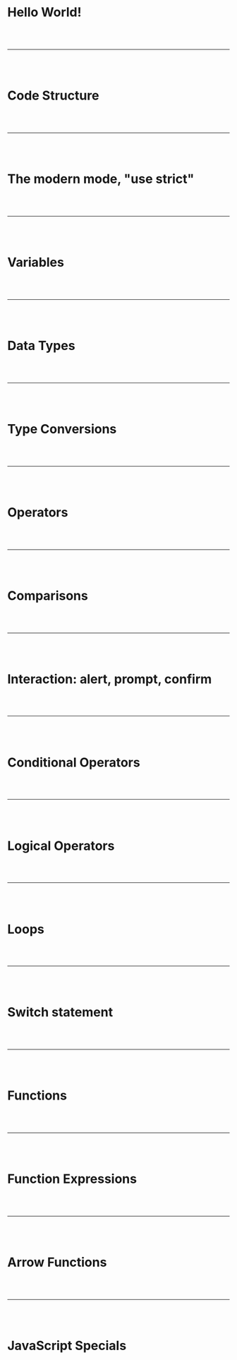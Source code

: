# Hello World!

<br>
<br>

---

<br>
<br>

# Code Structure

<br>
<br>

---

<br>
<br>

# The modern mode, "use strict"

<br>
<Br>

---

<br>
<br>

# Variables

<br>
<br>

---

<br>
<br>

# Data Types

<br>
<br>

---

<br>
<br>

# Type Conversions

<br>
<br>

---

<br>
<br>

# Operators

<br>
<br>

---

<br>
<br>

# Comparisons 

<br>
<br>

---

<br>
<br>

# Interaction: alert, prompt, confirm

<br>
<br>

---

<br>
<br>

# Conditional Operators

<br>
<br>

---

<br>
<br>

# Logical Operators

<br>
<br>

---

<br>
<br>

# Loops

<br>
<br>

---

<br>
<br>

# Switch statement

<br>
<br>

---

<br>
<br>

# Functions

<br>
<br>

---

<br>
<br>

# Function Expressions 

<br>
<br>

---

<br>
<br>

# Arrow Functions

<br>
<br>

---

<br>
<br>

# JavaScript Specials
